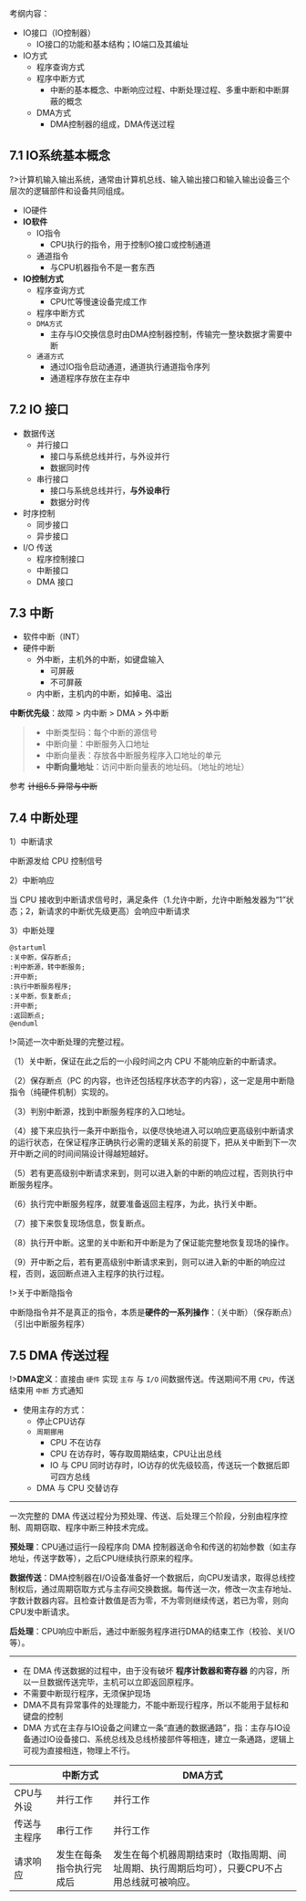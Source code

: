 考纲内容：
- IO接口（IO控制器）
  - IO接口的功能和基本结构；IO端口及其编址
- IO方式
  - 程序查询方式
  - 程序中断方式
    - 中断的基本概念、中断响应过程、中断处理过程、多重中断和中断屏蔽的概念
  - DMA方式
    - DMA控制器的组成，DMA传送过程


## 7.1 IO系统基本概念

?>计算机输入输出系统，通常由计算机总线、输入输出接口和输入输出设备三个层次的逻辑部件和设备共同组成。

- IO硬件
- **IO软件**
  - IO指令
    - CPU执行的指令，用于控制IO接口或控制通道
  - 通道指令
    - 与CPU机器指令不是一套东西
- **IO控制方式**
  - 程序查询方式
    - CPU忙等慢速设备完成工作
  - 程序中断方式
  - `DMA方式`
    - 主存与IO交换信息时由DMA控制器控制，传输完一整块数据才需要中断
  - `通道方式`
    - 通过IO指令启动通道，通道执行通道指令序列
    - 通道程序存放在主存中

## 7.2 IO 接口

- 数据传送
  - 并行接口
    - 接口与系统总线并行，与外设并行
    - 数据同时传
  - 串行接口
    - 接口与系统总线并行，**与外设串行**
    - 数据分时传
- 时序控制
  - 同步接口
  - 异步接口
- I/O 传送
  - 程序控制接口
  - 中断接口
  - DMA 接口


## 7.3 中断

- 软件中断（INT）
- 硬件中断
  - 外中断，主机外的中断，如键盘输入
    - 可屏蔽
    - 不可屏蔽
  - 内中断，主机内的中断，如掉电、溢出


**中断优先级**：故障 > 内中断 > DMA > 外中断


>- 中断类型码：每个中断的源信号
>- 中断向量：中断服务入口地址
>- 中断向量表：存放各中断服务程序入口地址的单元
>- **中断向量地址**：访问中断向量表的地址码。（地址的地址）

参考 ~~计组6.5 异常与中断~~

## 7.4 中断处理


1）中断请求

中断源发给 CPU 控制信号

2）中断响应

当 CPU 接收到中断请求信号时，满足条件（1.允许中断，允许中断触发器为“1”状态；2，新请求的中断优先级更高）会响应中断请求

3）中断处理
```plantuml
@startuml
:关中断，保存断点;
:判中断源，转中断服务;
:开中断;
:执行中断服务程序;
:关中断，恢复断点;
:开中断;
:返回断点;
@enduml
```

!>简述一次中断处理的完整过程。

（1）关中断，保证在此之后的一小段时间之内 CPU 不能响应新的中断请求。

（2）保存断点（PC 的内容，也许还包括程序状态字的内容），这一定是用中断隐指令（纯硬件机制）实现的。

（3）判别中断源，找到中断服务程序的入口地址。

（4）接下来应执行一条开中断指令，以便尽快地进入可以响应更高级别中断请求的运行状态，在保证程序正确执行必需的逻辑关系的前提下，把从关中断到下一次开中断之间的时间间隔设计得越短越好。

（5）若有更高级别中断请求来到，则可以进入新的中断的响应过程，否则执行中断服务程序。

（6）执行完中断服务程序，就要准备返回主程序，为此，执行关中断。

（7）接下来恢复现场信息，恢复断点。

（8）执行开中断。这里的关中断和开中断是为了保证能完整地恢复现场的操作。

（9）开中断之后，若有更高级别中断请求来到，则可以进入新的中断的响应过程，否则，返回断点进入主程序的执行过程。

!>关于中断隐指令

中断隐指令并不是真正的指令，本质是**硬件的一系列操作**：（关中断）（保存断点）（引出中断服务程序）

## 7.5 DMA 传送过程

!>**DMA定义**：直接由 `硬件` 实现 `主存` 与 `I/O` 间数据传送。传送期间不用 `CPU`，传送结束用 `中断` 方式通知
 
- 使用主存的方式：
  - 停止CPU访存
  - `周期挪用`
    - CPU 不在访存
    - CPU 在访存时，等存取周期结束，CPU让出总线
    - IO 与 CPU 同时访存时，IO访存的优先级较高，传送玩一个数据后即可四方总线
  - DMA 与 CPU 交替访存

-------------------

一次完整的 DMA 传送过程分为预处理、传送、后处理三个阶段，分别由程序控制、周期窃取、程序中断三种技术完成。

**预处理**：CPU通过运行一段程序向 DMA 控制器送命令和传送的初始参数（如主存地址，传送字数等），之后CPU继续执行原来的程序。

**数据传送**：DMA控制器在I/O设备准备好一个数据后，向CPU发请求，取得总线控制权后，通过周期窃取方式与主存间交换数据。每传送一次，修改一次主存地址、字数计数器内容。且检查计数值是否为零，不为零则继续传送，若已为零，则向CPU发中断请求。

**后处理**：CPU响应中断后，通过中断服务程序进行DMA的结束工作（校验、关I/O等）。

------------------

- 在 DMA 传送数据的过程中，由于没有破坏 **程序计数器和寄存器** 的内容，所以一旦数据传送完毕，主机可以立即返回原程序。
- 不需要中断现行程序，无须保护现场
- DMA不具有异常事件的处理能力，不能中断现行程序，所以不能用于鼠标和键盘的控制
- DMA 方式在主存与IO设备之间建立一条“直通的数据通路”，指：主存与IO设备通过IO设备接口、系统总线及总线桥接部件等相连，建立一条通路，逻辑上可视为直接相连，物理上不行。




|              | 中断方式                 | DMA方式                                                                                       |
| ------------ | ------------------------ | --------------------------------------------------------------------------------------------- |
| CPU与外设    | 并行工作                 | 并行工作                                                                                      |
| 传送与主程序 | 串行工作                 | 并行工作                                                                                      |
| 请求响应     | 发生在每条指令执行完成后 | 发生在每个机器周期结束时（取指周期、间址周期、执行周期后均可），只要CPU不占用总线就可被响应。 |

